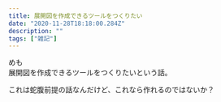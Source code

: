 ```yaml
---
title: 展開図を作成できるツールをつくりたい
date: "2020-11-28T18:18:00.284Z"
description: ""
tags: ["雑記"]
---
```


めも  
展開図を作成できるツールをつくりたいという話。

これは蛇腹前提の話なんだけど、これなら作れるのではないか？